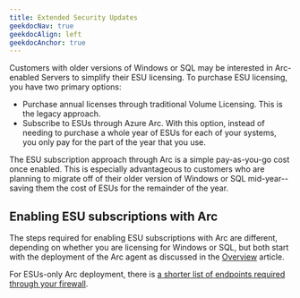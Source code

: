 ```yaml
---
title: Extended Security Updates
geekdocNav: true
geekdocAlign: left
geekdocAnchor: true
---
```



Customers with older versions of Windows or SQL may be interested in Arc-enabled Servers to simplify their ESU licensing. To purchase ESU licensing, you have two primary options:

- Purchase annual licenses through traditional Volume Licensing. This is the legacy approach.
- Subscribe to ESUs through Azure Arc. With this option, instead of needing to purchase a whole year of ESUs for each of your systems, you only pay for the part of the year that you use.

The ESU subscription approach through Arc is a simple pay-as-you-go cost once enabled. This is especially advantageous to customers who are planning to migrate off of their older version of Windows or SQL mid-year--saving them the cost of ESUs for the remainder of the year.

## Enabling ESU subscriptions with Arc

The steps required for enabling ESU subscriptions with Arc are different, depending on whether you are licensing for Windows or SQL, but both start with the deployment of the Arc agent as discussed in the [Overview](./Overview.md) article.

For ESUs-only Arc deployment, there is [a shorter list of endpoints required through your firewall](https://learn.microsoft.com/azure/azure-arc/network-requirements-consolidated?tabs=azure-cloud#subset-of-endpoints-for-esu-only).